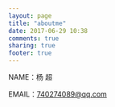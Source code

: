 ```yaml
---
layout: page
title: "aboutme"
date: 2017-06-29 10:38
comments: true
sharing: true
footer: true
---
```


NAME：杨 超

EMAIL：740274089@qq.com
